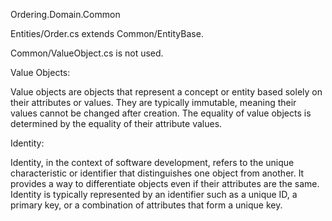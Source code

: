 ﻿Ordering.Domain.Common



Entities/Order.cs extends Common/EntityBase.

Common/ValueObject.cs is not used.



Value Objects:

Value objects are objects that represent a concept or entity based solely on their attributes or values. They are typically immutable, meaning their values cannot be changed after creation. The equality of value objects is determined by the equality of their attribute values.


Identity:

Identity, in the context of software development, refers to the unique characteristic or identifier that distinguishes one object from another. It provides a way to differentiate objects even if their attributes are the same. Identity is typically represented by an identifier such as a unique ID, a primary key, or a combination of attributes that form a unique key.









